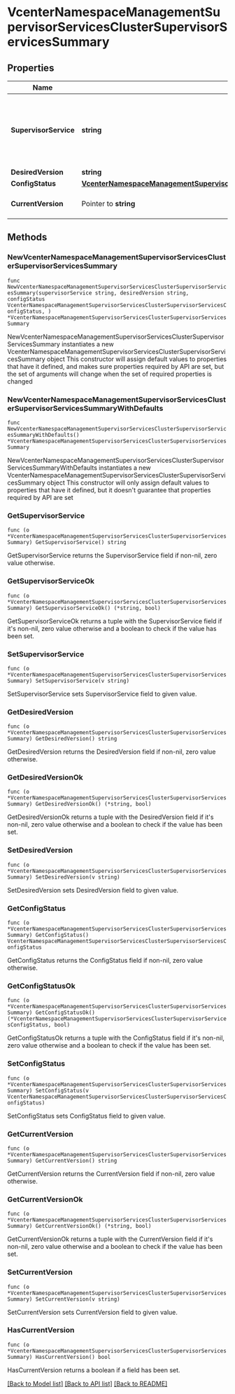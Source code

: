# VcenterNamespaceManagementSupervisorServicesClusterSupervisorServicesSummary

## Properties

Name | Type | Description | Notes
------------ | ------------- | ------------- | -------------
**SupervisorService** | **string** | The identifier of the Supervisor Service. When clients pass a value of this structure as a parameter, the field must be an identifier for the resource type: vcenter.namespace_management.SupervisorService. When operations return a value of this structure as a result, the field will be an identifier for the resource type: vcenter.namespace_management.SupervisorService. | 
**DesiredVersion** | **string** | The desired version of this Supervisor Service. | 
**ConfigStatus** | [**VcenterNamespaceManagementSupervisorServicesClusterSupervisorServicesConfigStatus**](VcenterNamespaceManagementSupervisorServicesClusterSupervisorServicesConfigStatus.md) |  | 
**CurrentVersion** | Pointer to **string** | The current version for the Supervisor Service. If unset, there is no version installed for the Supervisor Service. | [optional] 

## Methods

### NewVcenterNamespaceManagementSupervisorServicesClusterSupervisorServicesSummary

`func NewVcenterNamespaceManagementSupervisorServicesClusterSupervisorServicesSummary(supervisorService string, desiredVersion string, configStatus VcenterNamespaceManagementSupervisorServicesClusterSupervisorServicesConfigStatus, ) *VcenterNamespaceManagementSupervisorServicesClusterSupervisorServicesSummary`

NewVcenterNamespaceManagementSupervisorServicesClusterSupervisorServicesSummary instantiates a new VcenterNamespaceManagementSupervisorServicesClusterSupervisorServicesSummary object
This constructor will assign default values to properties that have it defined,
and makes sure properties required by API are set, but the set of arguments
will change when the set of required properties is changed

### NewVcenterNamespaceManagementSupervisorServicesClusterSupervisorServicesSummaryWithDefaults

`func NewVcenterNamespaceManagementSupervisorServicesClusterSupervisorServicesSummaryWithDefaults() *VcenterNamespaceManagementSupervisorServicesClusterSupervisorServicesSummary`

NewVcenterNamespaceManagementSupervisorServicesClusterSupervisorServicesSummaryWithDefaults instantiates a new VcenterNamespaceManagementSupervisorServicesClusterSupervisorServicesSummary object
This constructor will only assign default values to properties that have it defined,
but it doesn't guarantee that properties required by API are set

### GetSupervisorService

`func (o *VcenterNamespaceManagementSupervisorServicesClusterSupervisorServicesSummary) GetSupervisorService() string`

GetSupervisorService returns the SupervisorService field if non-nil, zero value otherwise.

### GetSupervisorServiceOk

`func (o *VcenterNamespaceManagementSupervisorServicesClusterSupervisorServicesSummary) GetSupervisorServiceOk() (*string, bool)`

GetSupervisorServiceOk returns a tuple with the SupervisorService field if it's non-nil, zero value otherwise
and a boolean to check if the value has been set.

### SetSupervisorService

`func (o *VcenterNamespaceManagementSupervisorServicesClusterSupervisorServicesSummary) SetSupervisorService(v string)`

SetSupervisorService sets SupervisorService field to given value.


### GetDesiredVersion

`func (o *VcenterNamespaceManagementSupervisorServicesClusterSupervisorServicesSummary) GetDesiredVersion() string`

GetDesiredVersion returns the DesiredVersion field if non-nil, zero value otherwise.

### GetDesiredVersionOk

`func (o *VcenterNamespaceManagementSupervisorServicesClusterSupervisorServicesSummary) GetDesiredVersionOk() (*string, bool)`

GetDesiredVersionOk returns a tuple with the DesiredVersion field if it's non-nil, zero value otherwise
and a boolean to check if the value has been set.

### SetDesiredVersion

`func (o *VcenterNamespaceManagementSupervisorServicesClusterSupervisorServicesSummary) SetDesiredVersion(v string)`

SetDesiredVersion sets DesiredVersion field to given value.


### GetConfigStatus

`func (o *VcenterNamespaceManagementSupervisorServicesClusterSupervisorServicesSummary) GetConfigStatus() VcenterNamespaceManagementSupervisorServicesClusterSupervisorServicesConfigStatus`

GetConfigStatus returns the ConfigStatus field if non-nil, zero value otherwise.

### GetConfigStatusOk

`func (o *VcenterNamespaceManagementSupervisorServicesClusterSupervisorServicesSummary) GetConfigStatusOk() (*VcenterNamespaceManagementSupervisorServicesClusterSupervisorServicesConfigStatus, bool)`

GetConfigStatusOk returns a tuple with the ConfigStatus field if it's non-nil, zero value otherwise
and a boolean to check if the value has been set.

### SetConfigStatus

`func (o *VcenterNamespaceManagementSupervisorServicesClusterSupervisorServicesSummary) SetConfigStatus(v VcenterNamespaceManagementSupervisorServicesClusterSupervisorServicesConfigStatus)`

SetConfigStatus sets ConfigStatus field to given value.


### GetCurrentVersion

`func (o *VcenterNamespaceManagementSupervisorServicesClusterSupervisorServicesSummary) GetCurrentVersion() string`

GetCurrentVersion returns the CurrentVersion field if non-nil, zero value otherwise.

### GetCurrentVersionOk

`func (o *VcenterNamespaceManagementSupervisorServicesClusterSupervisorServicesSummary) GetCurrentVersionOk() (*string, bool)`

GetCurrentVersionOk returns a tuple with the CurrentVersion field if it's non-nil, zero value otherwise
and a boolean to check if the value has been set.

### SetCurrentVersion

`func (o *VcenterNamespaceManagementSupervisorServicesClusterSupervisorServicesSummary) SetCurrentVersion(v string)`

SetCurrentVersion sets CurrentVersion field to given value.

### HasCurrentVersion

`func (o *VcenterNamespaceManagementSupervisorServicesClusterSupervisorServicesSummary) HasCurrentVersion() bool`

HasCurrentVersion returns a boolean if a field has been set.


[[Back to Model list]](../README.md#documentation-for-models) [[Back to API list]](../README.md#documentation-for-api-endpoints) [[Back to README]](../README.md)



